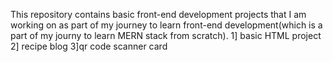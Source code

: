 This repository contains basic front-end development projects that I am working on as part of my journey to learn front-end development(which is a part of my journy to learn MERN stack from scratch).
1] basic HTML project
2] recipe blog
3]qr code scanner card

